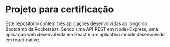 # Projeto para certificação

Este repositório contem três aplicações desenvolvidas ao longo do Bootcamp da Rocketseat. Sendo uma API REST em Node+Express, uma aplicação web desenvolvida em React e um aplicativo mobile desenvolvido em react-native.
